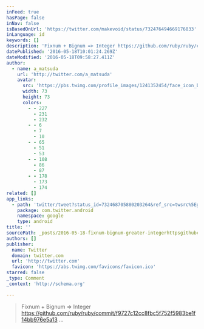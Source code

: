 ```yaml
---
inFeed: true
hasPage: false
inNav: false
isBasedOnUrl: 'https://twitter.com/makevoid/status/732476494669176833'
inLanguage: id
keywords: []
description: 'Fixnum + Bignum => Integer https://github.com/ruby/ruby/commit/f9727c12cc8fbc5f752f5983be1f14bb976e5a13 ...'
datePublished: '2016-05-18T10:01:24.269Z'
dateModified: '2016-05-18T09:58:27.411Z'
author:
  - name: a_matsuda
    url: 'http://twitter.com/a_matsuda'
    avatar:
      src: 'https://pbs.twimg.com/profile_images/1241352454/face_icon_bigger.jpg'
      width: 73
      height: 73
      colors:
        - - 227
          - 231
          - 232
        - - 6
          - 7
          - 10
        - - 65
          - 51
          - 53
        - - 108
          - 86
          - 87
        - - 178
          - 173
          - 174
related: []
app_links:
  - path: 'twitter/tweet?status_id=732468705880203264&ref_src=twsrc%5Egoogle%7Ctwcamp%5Eandroidseo%7Ctwgr%5Estatus%7Ctwterm%5E732468705880203264'
    package: com.twitter.android
    namespace: google
    type: android
title: ''
sourcePath: _posts/2016-05-18-fixnum-bignum-greater-integerhttpsgithubcomrubyrubycommi.md
authors: []
publisher:
  name: Twitter
  domain: twitter.com
  url: 'http://twitter.com'
  favicon: 'https://abs.twimg.com/favicons/favicon.ico'
starred: false
_type: Comment
_context: 'http://schema.org'

---
```

> Fixnum + Bignum =\> Integer https://github.com/ruby/ruby/commit/f9727c12cc8fbc5f752f5983be1f14bb976e5a13 ...